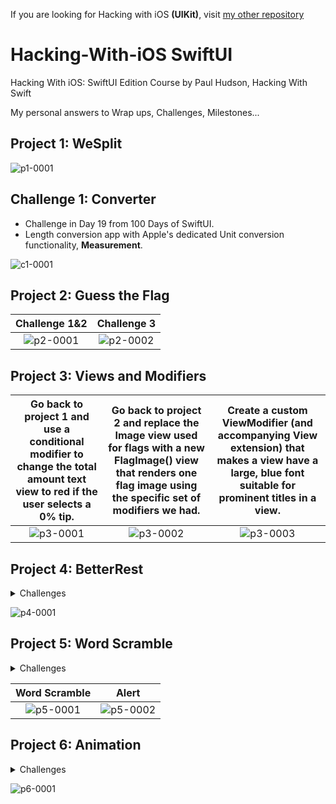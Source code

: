 If you are looking for Hacking with iOS **(UIKit)**, visit [my other repository](https://github.com/aysilsimgekaracan/HackingWithSwift)

# Hacking-With-iOS SwiftUI
Hacking With iOS: SwiftUI Edition Course by Paul Hudson, Hacking With Swift

My personal answers to Wrap ups, Challenges, Milestones...

## Project 1: WeSplit
![p1-0001](https://github.com/aysilsimgekaracan/Hacking-With-iOS/blob/main/pics/p1-001.png)

## Challenge 1: Converter
* Challenge in Day 19 from 100 Days of SwiftUI.
* Length conversion app with Apple's dedicated Unit conversion functionality, **Measurement**.

![c1-0001](https://github.com/aysilsimgekaracan/Hacking-With-iOS-SwiftUI/blob/main/pics/c1-001.png)


## Project 2: Guess the Flag
Challenge 1&2             |  Challenge 3
:-------------------------:|:-------------------------:
![p2-0001](https://github.com/aysilsimgekaracan/Hacking-With-iOS-SwiftUI/blob/main/pics/p2-001.png)  |  ![p2-0002](https://github.com/aysilsimgekaracan/Hacking-With-iOS-SwiftUI/blob/main/pics/p2-002.png)

## Project 3: Views and Modifiers
Go back to project 1 and use a conditional modifier to change the total amount text view to red if the user selects a 0% tip.|  Go back to project 2 and replace the Image view used for flags with a new FlagImage() view that renders one flag image using the specific set of modifiers we had. |  Create a custom ViewModifier (and accompanying View extension) that makes a view have a large, blue font suitable for prominent titles in a view.
:-------------------------:|:-------------------------:|:-------------------------:
![p3-0001](https://github.com/aysilsimgekaracan/Hacking-With-iOS-SwiftUI/blob/main/pics/p3-001.png)  |  ![p3-0002](https://github.com/aysilsimgekaracan/Hacking-With-iOS-SwiftUI/blob/main/pics/p3-002.png) |  ![p3-0003](https://github.com/aysilsimgekaracan/Hacking-With-iOS-SwiftUI/blob/main/pics/p3-003.png)

## Project 4: BetterRest
<details>
  <summary>Challenges</summary>
  <li>Replace each VStack in our form with a Section, where the text view is the title of the section.</li>
  <li>Replace the “Number of cups” stepper with a Picker showing the same range of values.</li>
  <li>Change the user interface so that it always shows their recommended bedtime using a nice and large font. You should be able to remove the “Calculate” button entirely.</li>

</details>

![p4-0001](https://github.com/aysilsimgekaracan/Hacking-With-iOS-SwiftUI/blob/main/pics/p4-001.png)

## Project 5: Word Scramble
<details>
  <summary>Challenges</summary>
  <li>Disallow answers that are shorter than three letters or are just our start word.</li>
  <li>Add a toolbar button that calls startGame(), so users can restart with a new word whenever they want to.</li>
  <li>Put a text view somewhere so you can track and show the player’s score for a given root word. How you calculate score is down to you, but something involving number of words and their letter count would be reasonable.</li>

</details>

Word Scramble             |  Alert
:-------------------------:|:-------------------------:
![p5-0001](https://github.com/aysilsimgekaracan/Hacking-With-iOS-SwiftUI/blob/main/pics/p5-001.png)  |  ![p5-0002](https://github.com/aysilsimgekaracan/Hacking-With-iOS-SwiftUI/blob/main/pics/p5-002.png)

## Project 6: Animation
<details>
  <summary>Challenges</summary>
  <li>When you tap a flag, make it spin around 360 degrees on the Y axis.</li>
  <li>Make the other two buttons fade out to 25% opacity.</li>
  <li>Add a third effect of your choosing to the two flags the user didn’t choose – maybe make them scale down? Or flip in a different direction? Experiment!</li>
</details>

![p6-0001](https://github.com/aysilsimgekaracan/Hacking-With-iOS-SwiftUI/blob/main/pics/p6-001.gif)
